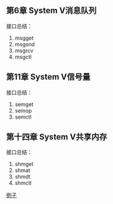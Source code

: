 ## 第6章 System V消息队列
接口总结：
1. msgget
2. msgsnd
3. msgrcv
4. msgctl

## 第11章 System V信号量
接口总结：
1. semget
2. semop
3. semctl

## 第十四章 System V共享内存
接口总结：
1. shmget
2. shmat
3. shmdt
3. shmctl

[例子](../UNIX_code/process/shm.c)
